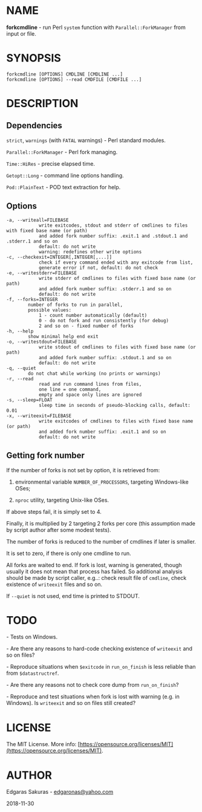 # NAME

**forkcmdline** - run Perl `system` function with `Parallel::ForkManager`
from input or file.

# SYNOPSIS

    forkcmdline [OPTIONS] CMDLINE [CMDLINE ...]
    forkcmdline [OPTIONS] --read CMDFILE [CMDFILE ...]

# DESCRIPTION

## Dependencies

`strict`, `warnings` (with `FATAL` warnings) - Perl standard modules.

`Parallel::ForkManager` - Perl fork managing.

`Time::HiRes` - precise elapsed time.

`Getopt::Long` - command line options handling.

`Pod::PlainText` - POD text extraction for help.

## Options

    -a, --writeall=FILEBASE 
                write exitcodes, stdout and stderr of cmdlines to files with fixed base name (or path) 
                and added fork number suffix: .exit.1 and .stdout.1 and .stderr.1 and so on
                default: do not write
                warning: redefines other write options
    -c, --checkexit=INTEGER[,INTEGER[,...]]
                check if every command ended with any exitcode from list, 
                generate error if not, default: do not check
    -e, --writestderr=FILEBASE   
                write stderr of cmdlines to files with fixed base name (or path) 
                and added fork number suffix: .stderr.1 and so on
                default: do not write
    -f, --forks=INTEGER     
            number of forks to run in parallel, 
            possible values:
                1 - count number automatically (default)
                0 - do not fork and run consistently (for debug)
                2 and so on - fixed number of forks
    -h, --help              
            show minimal help end exit
    -o, --writestdout=FILEBASE   
                write stdout of cmdlines to files with fixed base name (or path) 
                and added fork number suffix: .stdout.1 and so on
                default: do not write
    -q, --quiet             
            do not chat while working (no prints or warnings)
    -r, --read
                read and run command lines from files, 
                one line = one command,
                empty and space only lines are ignored
    -s, --sleep=FLOAT       
                sleep time in seconds of pseudo-blocking calls, default: 0.01
    -x, --writeexit=FILEBASE   
                write exitcodes of cmdlines to files with fixed base name (or path) 
                and added fork number suffix: .exit.1 and so on
                default: do not write

## Getting fork number

If the number of forks is not set by option, it is retrieved from:

1) environmental variable `NUMBER_OF_PROCESSORS`, targeting Windows-like OSes;

2) `nproc` utility, targeting Unix-like OSes.

If above steps fail, it is simply set to 4.

Finally, it is multiplied by 2 targeting 2 forks per core 
(this assumption made by script author after some modest tests).

The number of forks is reduced to the number of cmdlines if later is smaller.

It is set to zero, if there is only one cmdline to run.

All forks are waited to end. If fork is lost, warning is generated, 
though usually it does not mean that process has failed. 
So additional analysis should be made by script caller, 
e.g..: check result file of `cmdline`, check existence of `writeexit` files and so on.

If `--quiet` is not used, end time is printed to STDOUT.

# TODO

\- Tests on Windows.

\- Are there any reasons to hard-code checking existence of `writeexit` and so on files?

\- Reproduce situations when `$exitcode` in `run_on_finish`
is less reliable than from `$datastructref`.

\- Are there any reasons not to check core dump from `run_on_finish`?

\- Reproduce and test situations when fork is lost with warning (e.g. in Windows).
Is `writeexit` and so on files still created?

# LICENSE

The MIT License. More info: [https://opensource.org/licenses/MIT](https://opensource.org/licenses/MIT).

# AUTHOR

Edgaras Sakuras - [edgaronas@yahoo.com](mailto:edgaronas@yahoo.com)

2018-11-30

